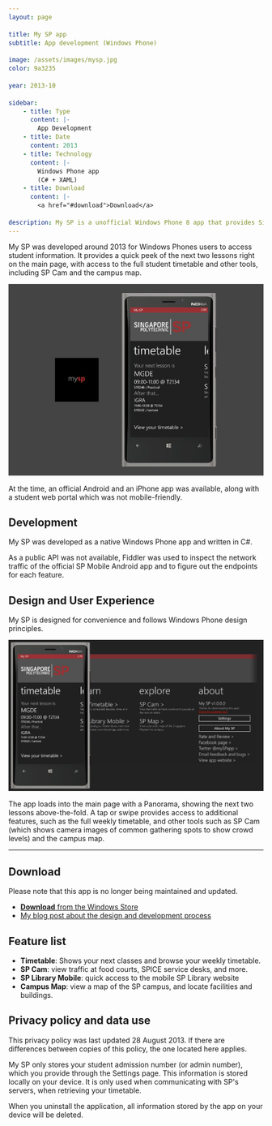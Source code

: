 ```yaml
---
layout: page

title: My SP app
subtitle: App development (Windows Phone)

image: /assets/images/mysp.jpg
color: 9a3235

year: 2013-10

sidebar: 
    - title: Type
      content: |-
        App Development
    - title: Date
      content: 2013
    - title: Technology
      content: |-
        Windows Phone app
        (C# + XAML)
    - title: Download
      content: |-
        <a href="#download">Download</a>

description: My SP is a unofficial Windows Phone 8 app that provides Singapore Polytechnic students with quick access to their timetables and more.
---
```


My SP was developed around 2013 for Windows Phones users to access student information. It provides a quick peek of the next two lessons right on the main page, with access to the full student timetable and other tools, including SP Cam and the campus map.

![Image of the app](/assets/images/mysp.jpg)

At the time, an official Android and an iPhone app was available, along with a student web portal which was not mobile-friendly. 

## Development

My SP was developed as a native Windows Phone app and written in C#. 

As a public API was not available, Fiddler was used to inspect the network traffic of the official SP Mobile Android app and to figure out the endpoints for each feature. 

## Design and User Experience

My SP is designed for convenience and follows Windows Phone design principles. 

![Main page panorama control of the My SP app](/assets/images/mysp-flow.jpg)

The app loads into the main page with a Panorama, showing the next two lessons above-the-fold. A tap or swipe provides access to additional features, such as the full weekly timetable, and other tools such as SP Cam (which shows camera images of common gathering spots to show crowd levels) and the campus map. 

----- 

## Download

<p class="info warning">Please note that this app is no longer being maintained and updated. </p>

* [**Download** from the Windows Store](http://www.windowsphone.com/s?appid=369bb9b2-081e-4b51-a92b-80a783f484bb)
* [My blog post about the design and development process](/posts/about-mysp/)
 
## Feature list

* **Timetable**: Shows your next classes and browse your weekly timetable.
* **SP Cam**: view traffic at food courts, SPICE service desks, and more.
* **SP Library Mobile**: quick access to the mobile SP Library website
* **Campus Map**: view a map of the SP campus, and locate facilities and buildings.

## Privacy policy and data use

This privacy policy was last updated 28 August 2013. If there are differences between copies of this policy, the one located here applies.

My SP only stores your student admission number (or admin number), which you provide through the Settings page. This information is stored locally on your device. It is only used when communicating with SP's servers, when retrieving your timetable.

When you uninstall the application, all information stored by the app on your device will be deleted.
